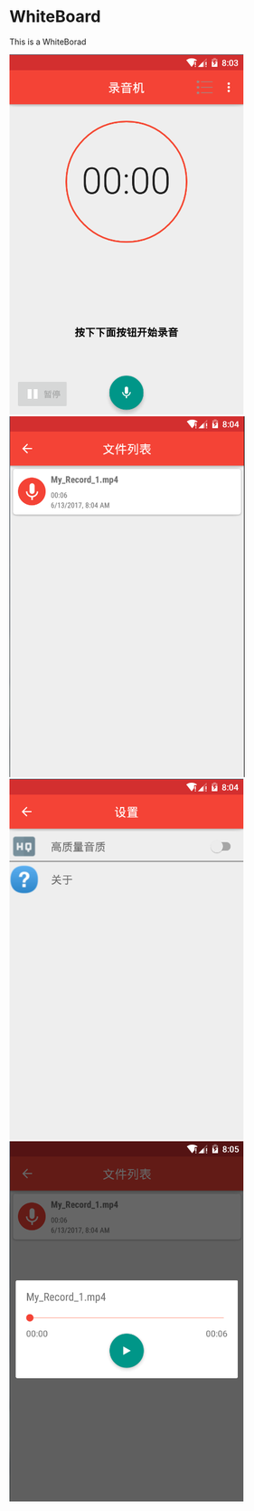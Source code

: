 # WhiteBoard

This is a WhiteBorad

![image](https://github.com/yangyongda/SoundRecorder/raw/master/screenshot/1.png)
![image](https://github.com/yangyongda/SoundRecorder/raw/master/screenshot/2.png)
![image](https://github.com/yangyongda/SoundRecorder/raw/master/screenshot/3.png)
![image](https://github.com/yangyongda/SoundRecorder/raw/master/screenshot/4.png)
